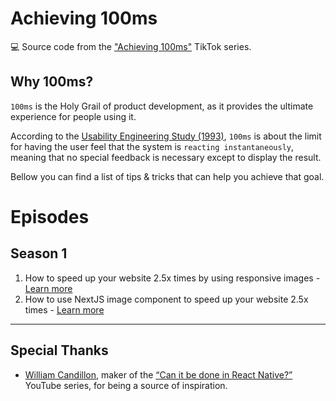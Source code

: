 # Achieving 100ms

💻 Source code from the ["Achieving 100ms"](https://www.tiktok.com/@achieving100ms) TikTok series.

## Why 100ms?

`100ms` is the Holy Grail of product development, as it provides the ultimate experience for people using it.

According to the [Usability Engineering Study (1993)](https://www.nngroup.com/articles/response-times-3-important-limits/), `100ms` is about the limit for having the user feel that the system is `reacting instantaneously`, meaning that no special feedback is necessary except to display the result.

Bellow you can find a list of tips & tricks that can help you achieve that goal.

# Episodes

## Season 1

1. How to speed up your website 2.5x times by using responsive images - [Learn more](https://github.com/andreibarabas/achieving-100ms/blob/S01.E01-before/README.md)
1. How to use NextJS image component to speed up your website 2.5x times - [Learn more](https://github.com/andreibarabas/achieving-100ms/blob/S01.E02-before/README.md)

---

## Special Thanks

- [William Candillon](https://github.com/wcandillon), maker of the [“Can it be done in React Native?”](https://github.com/wcandillon/can-it-be-done-in-react-native) YouTube series, for being a source of inspiration.
